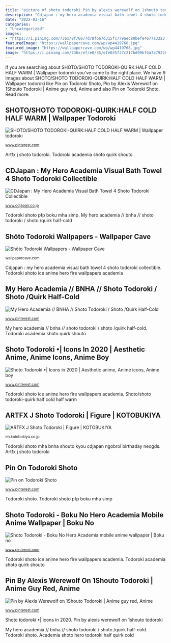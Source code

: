 ```yaml
---
title: "picture of shoto todoroki Pin by alexis werewolf on 1shouto todoroki"
description: "Cdjapan : my hero academia visual bath towel 4 shoto todoroki collectible"
date: "2022-03-16"
categories:
- "Uncategorized"
images:
- "https://i.pinimg.com/736x/8f/66/7d/8f667d315fc779aec80befe4677a33a3.jpg"
featuredImage: "https://wallpapercave.com/wp/wp4419768.jpg"
featured_image: "https://wallpapercave.com/wp/wp4419768.jpg"
image: "https://i.pinimg.com/736x/ef/e0/35/efe035f27c217bd99bf4a7a79226c5fb.jpg"
---
```


If you are searching about SHOTO/SHOTO TODOROKI-QUIRK:HALF COLD HALF WARM | Wallpaper todoroki you've came to the right place. We have 9 Images about SHOTO/SHOTO TODOROKI-QUIRK:HALF COLD HALF WARM | Wallpaper todoroki like Pin on Todoroki Shoto, Pin by Alexis Werewolf on 1Shouto Todoroki | Anime guy red, Anime and also Pin on Todoroki Shoto. Read more:

## SHOTO/SHOTO TODOROKI-QUIRK:HALF COLD HALF WARM | Wallpaper Todoroki

![SHOTO/SHOTO TODOROKI-QUIRK:HALF COLD HALF WARM | Wallpaper todoroki](https://i.pinimg.com/736x/f3/b8/12/f3b812bc34076623b7bd9ef675a833c7.jpg "Artfx j shoto todoroki")

<small>www.pinterest.com</small>

Artfx j shoto todoroki. Todoroki academia shoto quirk shouto

## CDJapan : My Hero Academia Visual Bath Towel 4 Shoto Todoroki Collectible

![CDJapan : My Hero Academia Visual Bath Towel 4 Shoto Todoroki Collectible](http://st.cdjapan.co.jp/pictures/l/05/14/NEOGDS-281775.jpg "Academia shoto hero todoroki half quirk cold")

<small>www.cdjapan.co.jp</small>

Todoroki shoto pfp boku mha simp. My hero academia // bnha // shoto todoroki / shoto /quirk half-cold

## Shōto Todoroki Wallpapers - Wallpaper Cave

![Shōto Todoroki Wallpapers - Wallpaper Cave](https://wallpapercave.com/wp/wp4419768.jpg "Shoto todoroki")

<small>wallpapercave.com</small>

Cdjapan : my hero academia visual bath towel 4 shoto todoroki collectible. Todoroki shoto ice anime hero fire wallpapers academia

## My Hero Academia // BNHA // Shoto Todoroki / Shoto /Quirk Half-Cold

![My Hero Academia // BNHA // Shoto Todoroki / Shoto /Quirk Half-Cold](https://i.pinimg.com/736x/44/19/50/441950a82cf99f4f75cd2257d082e325.jpg "Todoroki shoto academia artfx kotobukiya takara preordini guay traje tomy shouto gokin")

<small>www.pinterest.com</small>

My hero academia // bnha // shoto todoroki / shoto /quirk half-cold. Todoroki academia shoto quirk shouto

## Shoto Todoroki •| Icons In 2020 | Aesthetic Anime, Anime Icons, Anime Boy

![Shoto Todoroki •| Icons in 2020 | Aesthetic anime, Anime icons, Anime boy](https://i.pinimg.com/736x/8e/22/5e/8e225e990e46fb6b14f791425c6745f7.jpg "Shoto todoroki")

<small>www.pinterest.com</small>

Todoroki shoto ice anime hero fire wallpapers academia. Shoto/shoto todoroki-quirk:half cold half warm

## ARTFX J Shoto Todoroki | Figure | KOTOBUKIYA

![ARTFX J Shoto Todoroki | Figure | KOTOBUKIYA](https://en.kotobukiya.co.jp/wp-content/uploads/2019/03/6279385157f87f35e5a246665e55d14caf26cdbe.jpg "Academia shoto hero todoroki half quirk cold")

<small>en.kotobukiya.co.jp</small>

Todoroki shoto mha bnha shouto kyou cdjapan ngobrol birthaday neogds. Artfx j shoto todoroki

## Pin On Todoroki Shoto

![Pin on Todoroki Shoto](https://i.pinimg.com/736x/8f/66/7d/8f667d315fc779aec80befe4677a33a3.jpg "Artfx j shoto todoroki")

<small>www.pinterest.com</small>

Todoroki shoto. Todoroki shoto pfp boku mha simp

## Shoto Todoroki - Boku No Hero Academia Mobile Anime Wallpaper | Boku No

![Shoto Todoroki - Boku No Hero Academia mobile anime wallpaper | Boku no](https://i.pinimg.com/736x/ef/e0/35/efe035f27c217bd99bf4a7a79226c5fb.jpg "Shoto todoroki")

<small>www.pinterest.com</small>

Todoroki shoto ice anime hero fire wallpapers academia. Todoroki academia shoto quirk shouto

## Pin By Alexis Werewolf On 1Shouto Todoroki | Anime Guy Red, Anime

![Pin by Alexis Werewolf on 1Shouto Todoroki | Anime guy red, Anime](https://i.pinimg.com/736x/79/a4/74/79a4747054d1422364c74e5c1135cd39.jpg "Todoroki academia shoto quirk shouto")

<small>www.pinterest.com</small>

Shoto todoroki •| icons in 2020. Pin by alexis werewolf on 1shouto todoroki

My hero academia // bnha // shoto todoroki / shoto /quirk half-cold. Todoroki shoto. Academia shoto hero todoroki half quirk cold
